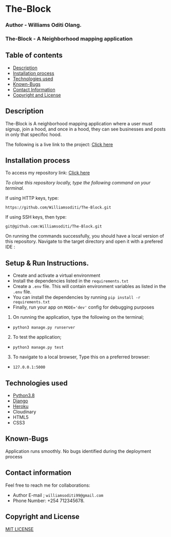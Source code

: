 # The-Block
### Author - Williams Oditi Olang.

### The-Block - A Neighborhood mapping application

## Table of contents
+ [Description](#Description)
+ [Installation process](#installation-process)
+ [Technologies used](#technologies-used)
+ [Known-Bugs](#known-bugs)
+ [Contact Information](#contact-information)
+ [Copyright and License](#copyright-and-license-information)

## Description
The-Block is A neighborhood mapping application where a user must signup, join a hood, and once in a hood, they can see businesses and posts in only that specifoc hood.

<!-- ![Project-design](/static/images/screenshot.png) -->

The following is a live link to the project:
[Click here](``)

## Installation process
To access my repository link:
[Click here](https://github.com/Williamsoditi/The-Block.git)

*To clone this repository locally, type the following command on your terminal.*

If using HTTP keys, type:

`https://github.com/Williamsoditi/The-Block.git`


If using SSH keys, then type:

`git@github.com:Williamsoditi/The-Block.git`

On running the commands successfully, you should have a local version of this repository.
Navigate to the target directory and open it with a prefered IDE :
## Setup & Run Instructions.
- Create and activate a virtual environment
- Install the dependencies listed in the `requirements.txt`
- Create a `.env` file. This will contain environment variables as listed in the `.env` file.
- You can install the dependencies by running `pip install -r requirements.txt`
- Finally, run your app on `MODE='dev'` config for debugging purposes

1. On running the application, type the following on the terminal;
+ `python3 manage.py runserver`
2. To test the application;
+ `python3 manage.py test`
3. To navigate to a local browser, Type this on a preferred browser:
+ `127.0.0.1:5000`

## Technologies used
* [Python3.8](https://www.python.org/)
* [Django](https://www.djangoproject.com/)
* [Heroku](https://heroku.com)
* Cloudinary
* HTML5
* CSS3

## Known-Bugs
Application runs smoothly. No bugs identified during the deployment process

## Contact information
Feel free to reach me for collaborations:
+ Author E-mail ; `williamsoditi99@gmail.com `
+ Phone Number: +254 712345678.

## Copyright and License
[MIT LICENSE](/LICENSE)

